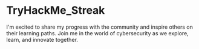 # TryHackMe_Streak
I'm excited to share my progress with the community and inspire others on their learning paths. Join me in the world of cybersecurity as we explore, learn, and innovate together.
